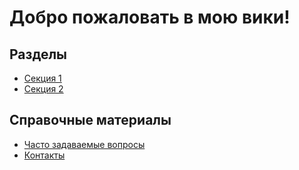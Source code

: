 # Добро пожаловать в мою вики!

## Разделы
- [Секция 1](Section1.md)
- [Секция 2](Section2.md)

## Справочные материалы
- [Часто задаваемые вопросы](FAQ.md)
- [Контакты](Contacts.md)

